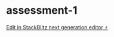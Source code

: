# assessment-1

[Edit in StackBlitz next generation editor ⚡️](https://stackblitz.com/~/github.com/LukaszDomagala/assessment-1)